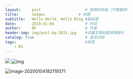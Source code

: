 ```yaml
---
layout:     post                    # 使用的布局（不需要改）
title:      Images               # 标题 
subtitle:   Hello World, Hello Blog #副标题
date:       2019-01-04              # 时间
author:     DF                      # 作者
header-img: img/post-bg-2015.jpg    #这篇文章标题背景图片
catalog: true                       # 是否归档
tags:                               #标签
    - RS
---
```



![](https://pic1.zhimg.com/80/v2-b46e204d53c77af2cc863e743aad5d6d_hd.png)
![img](https://pics5.baidu.com/feed/908fa0ec08fa513deb856dd10dd655fdb3fbd9d7.png?token=fc65158e4ed2c2bd93dd71b5d6107e06&s=3FCE4F96421037CE5822D2A50300702D)

![image-20200104182119371](C:\Users\doubl\AppData\Roaming\Typora\typora-user-images\image-20200104182119371.png)